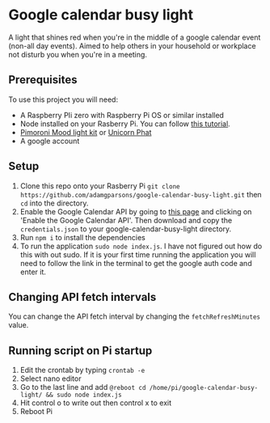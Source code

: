 # Google calendar busy light

A light that shines red when you're in the middle of a google calendar event (non-all day events). Aimed to help others in your household or workplace not disturb you when you're in a meeting.

## Prerequisites

To use this project you will need:

- A Raspberry PIi zero with Raspberry Pi OS or similar installed
- Node installed on your Rasberry Pi. You can follow [this tutorial](http://www.thegeekstuff.com/2015/10/install-nodejs-npm-linux).
- [Pimoroni Mood light kit](https://shop.pimoroni.com/products/mood-light-pi-zero-w-project-kit) or [Unicorn Phat](https://shop.pimoroni.com/products/unicorn-phat)
- A google account

## Setup

1. Clone this repo onto your Rasberry Pi `git clone https://github.com/adamgparsons/google-calendar-busy-light.git` then `cd` into the directory.
2. Enable the Google Calendar API by going to [this page](https://developers.google.com/calendar/quickstart/nodejs) and clicking on 'Enable the Google Calendar API'. Then download and copy the `credentials.json` to your google-calendar-busy-light directory.
3. Run `npm i` to install the dependencies
4. To run the application `sudo node index.js`.
   I have not figured out how do this with out sudo. If it is your first time running the application you will need to follow the link in the terminal to get the google auth code and enter it.

## Changing API fetch intervals

You can change the API fetch interval by changing the `fetchRefreshMinutes` value.

## Running script on Pi startup

1. Edit the crontab by typing `crontab -e`
2. Select nano editor
3. Go to the last line and add `@reboot cd /home/pi/google-calendar-busy-light/ && sudo node index.js `
4. Hit control o to write out then control x to exit
5. Reboot Pi
